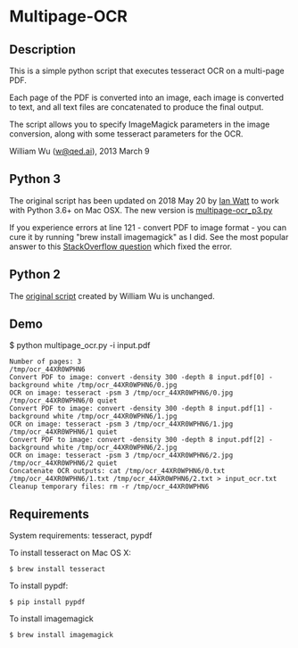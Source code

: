 Multipage-OCR
===============

Description
---------------

This is a simple python script that executes tesseract OCR on a multi-page PDF. 

Each page of the PDF is converted into an image, each image is converted to text, and all text files are concatenated to produce the final output.

The script allows you to specify ImageMagick parameters in the image conversion, along with some tesseract parameters for the OCR.

William Wu (w@qed.ai), 2013 March 9 

Python 3
---------
The original script has been updated on 2018 May 20 by [Ian Watt](http://github.com/watty62) to work with Python 3.6+ on Mac OSX.  The new version is [multipage-ocr_p3.py](multipage-ocr_p3.py) 

If you experience errors at line 121 - convert PDF to image format - you can cure it by running "brew install imagemagick" as I did.  See the most popular answer to this [StackOverflow question](https://stackoverflow.com/questions/28627473/error-for-convert-command-in-command-line) which fixed the error.  

Python 2
---------
The [original script](multipage-ocr.py) created by William Wu is unchanged. 

Demo
---------------

$ python multipage_ocr.py -i input.pdf 

	Number of pages: 3
	/tmp/ocr_44XR0WPHN6
	Convert PDF to image: convert -density 300 -depth 8 input.pdf[0] -background white /tmp/ocr_44XR0WPHN6/0.jpg
	OCR on image: tesseract -psm 3 /tmp/ocr_44XR0WPHN6/0.jpg /tmp/ocr_44XR0WPHN6/0 quiet
	Convert PDF to image: convert -density 300 -depth 8 input.pdf[1] -background white /tmp/ocr_44XR0WPHN6/1.jpg
	OCR on image: tesseract -psm 3 /tmp/ocr_44XR0WPHN6/1.jpg /tmp/ocr_44XR0WPHN6/1 quiet
	Convert PDF to image: convert -density 300 -depth 8 input.pdf[2] -background white /tmp/ocr_44XR0WPHN6/2.jpg
	OCR on image: tesseract -psm 3 /tmp/ocr_44XR0WPHN6/2.jpg /tmp/ocr_44XR0WPHN6/2 quiet
	Concatenate OCR outputs: cat /tmp/ocr_44XR0WPHN6/0.txt /tmp/ocr_44XR0WPHN6/1.txt /tmp/ocr_44XR0WPHN6/2.txt > input_ocr.txt
	Cleanup temporary files: rm -r /tmp/ocr_44XR0WPHN6


Requirements
---------------
System requirements: tesseract, pypdf

To install tesseract on Mac OS X:

	$ brew install tesseract

To install pypdf:

	$ pip install pypdf

To install imagemagick 

    $ brew install imagemagick
